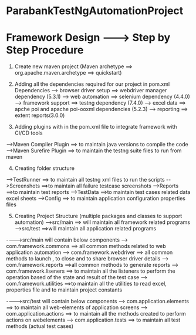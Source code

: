 # ParabankTestNgAutomationProject

Framework Design ---> Step by Step Procedure
============================================
1. Create new maven project  (Maven archetype ==> org.apache.maven.archetype ==> quickstart)

2. Adding all the dependencies required for our project in pom.xml
Dependencies 
--> browser driver setup ==> webdriver manager dependency (5.3.1)
--> web automation ==> selenium dependency (4.4.0)
--> framework support ==> testng dependency (7.4.0)
--> excel data ==> apche poi and apache poi-ooxml dependencies (5.2.3)
--> reporting ==> extent reports(3.0.0)

3. Adding plugins with in the pom.xml file to integrate framework with CI/CD tools

-->Maven Compiler Plugin ==> to maintain java versions to compile the code 
-->Maven Surefire Plugin ==> to maintain the testng suite files to run from maven

4. Creating folder structure

-->TestRunner ==> to maintain all testng xml files to run the scripts
-->Screenshots ==>to maintain all failure testcase screenshots
-->Reports ==>to maintain test reports
-->TestData ==>to maintain test cases related data excel sheets
-->Config ==> to maintain application configuration properties files

5. Creating Project Structure (multiple packages and classes to support automation)
-->src/main ==> will maintain all framework related programs
-->src/test ==>will maintain all application related programs

---->src/main will contain below components
--> com.framework.commons ==> all common methods related to web application automation
--> com.framework.webdriver ==> all common methods to launch , to close and to share browser driver details
--> com.framework.reports ==>all common methods to generate reports
--> com.framework.liseners ==> to maintain all the listeners to perform the operation based of the state and result of the test case
--> com.framework.utilities ==>to maintain all the utilities  to read excel, properties file and to maintain project constants 


---->src/test will contain below components
--> com.application.elements ==> to maintain all web-elements of application screens
--> com.application.actions ==> to maintain all the methods created to perform actions on webelements
--> com.application.tests ==> to maintain all test methods (actual test cases)

 
